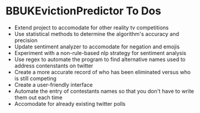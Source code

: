 # BBUKEvictionPredictor To Dos

- Extend project to accomodate for other reality tv competitions
- Use statistical methods to determine the algorithm's accuracy and precision
- Update sentiment analyzer to accomodate for negation and emojis
- Experiment with a non-rule-based nlp strategy for sentiment analysis
- Use regex to automate the program to find alternative names used to address contenstants on twitter
- Create a more accurate record of who has been eliminated versus who is still competing
- Create a user-friendly interface
- Automate the entry of contestants names so that you don't have to write them out each time
- Accomodate for already existing twitter polls